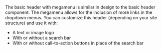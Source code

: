 The basic header with megamenu is similar in design to the basic header component. The megamenu allows for the inclusion of more links in the dropdown menus. You can customize this header (depending on your site structure) and use it with:
- A text or image logo
- With or without a search bar
- With or without call-to-action buttons in place of the search bar
